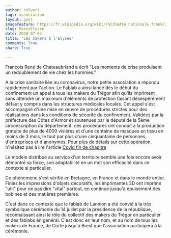 ```yaml
---
author: colvert
tags: association
layout: post
imagefeature: https://fr.wikipedia.org/wiki/F%C3%AAte_nationale_fran%C3%A7aise#/media/Fichier:14_July_fireworks_in_Paris.jpg
slug: MakesElysée
date: 2020-07-04
title: "Les makers à l'Elysée"
comments: True
share: True

---
```


François René de Chateaubriand a écrit "Les moments de crise produisent un redoublement de vie chez les hommes."

A la crise sanitaire liée au coronavirus, notre petite association a répondu rapidement par l'action. Le Fablab a ainsi lancé dès le début du confinement un appel à tous les makers du Trégor afin qu'ils impriment sans attendre un maximum d'éléments de protection faisant désespérément défaut y compris dans les structures médicales locales. Cet appel s'est accompagné d'une mise en œuvre de procédures strictes pour des réalisations dans les conditions de sécurité du confinement. Validées par la préfecture des Côtes d'Armor et soutenues par le député de la 5ème circonscription du département, ces procédures ont conduit à la production gratuite de plus de 4000 visières et d'une centaine de masques en tissu en moins de 3 mois, le tout par plus d'une cinquantaine de personnes, d'entreprises et d'anonymes. Pour plus de détails sur cette opération, n'hésitez pas à lire l'article [Covid fin de chapitre](http://www.fablab-lannion.org/2020/04/covidfinchapitre.html)

Le modèle distribué au service d'un territoire semble une fois encore avoir démontré sa force, son adaptabilité en un mot son efficacité dans ce contexte si particulier.

Ce phénomène s'est vérifié en Bretagne, en France et dans le monde entier.
Finies les impressions d'objets décoratifs, les imprimantes 3D ont imprimé "util" pour ne pas dire "vital" partout, en continue jusqu'à épuisement des bobines et des matières premières.

C'est dans ce contexte que le fablab de Lannion a été convié à la très symbolique cérémonie du 14 juillet par la présidence de la république, reconnaissant ainsi le rôle du collectif des makers du Trégor en particulier et des fablabs en général. C'est donc en leur nom, et au nom de tous les makers de France, de Corte jusqu'à Brest que l'association participera à la cérémonie.

